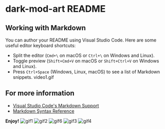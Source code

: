 # dark-mod-art README

## Working with Markdown

You can author your README using Visual Studio Code. Here are some useful editor keyboard shortcuts:

* Split the editor (`Cmd+\` on macOS or `Ctrl+\` on Windows and Linux).
* Toggle preview (`Shift+Cmd+V` on macOS or `Shift+Ctrl+V` on Windows and Linux).
* Press `Ctrl+Space` (Windows, Linux, macOS) to see a list of Markdown snippets.
video1.gif
## For more information

* [Visual Studio Code's Markdown Support](http://code.visualstudio.com/docs/languages/markdown)
* [Markdown Syntax Reference](https://help.github.com/articles/markdown-basics/)

**Enjoy!**
![gif1](https://user-images.githubusercontent.com/63866043/190834191-4e243bc8-737b-488f-be6a-cafae61d6f57.gif)
![gif2](https://user-images.githubusercontent.com/63866043/190834262-2aeeb5a5-fa08-40db-ab6f-7d82b426ff24.gif)
![gif6](https://user-images.githubusercontent.com/63866043/190834606-41597c33-2490-4c4c-aaf9-922de807d2d0.gif)
![gif3](https://user-images.githubusercontent.com/63866043/190834374-4d7227da-bcfc-43be-93ab-cea99ff194c9.gif)
![gif4](https://user-images.githubusercontent.com/63866043/190834393-30d86014-f32b-49a3-bffe-bb3520a1c69b.gif)
